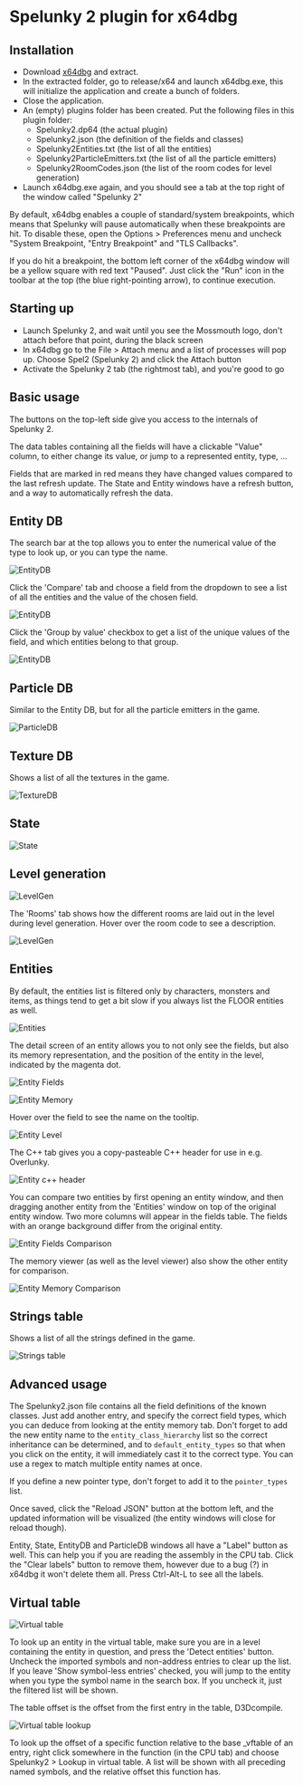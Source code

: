 # Spelunky 2 plugin for x64dbg

## Installation

- Download [x64dbg](https://github.com/x64dbg/x64dbg/releases) and extract.
- In the extracted folder, go to release/x64 and launch x64dbg.exe, this will initialize the application and create a bunch of folders.
- Close the application.
- An (empty) plugins folder has been created. Put the following files in this plugin folder:
  - Spelunky2.dp64 (the actual plugin)
  - Spelunky2.json (the definition of the fields and classes)
  - Spelunky2Entities.txt (the list of all the entities)
  - Spelunky2ParticleEmitters.txt (the list of all the particle emitters)
  - Spelunky2RoomCodes.json (the list of the room codes for level generation)
- Launch x64dbg.exe again, and you should see a tab at the top right of the window called "Spelunky 2"

By default, x64dbg enables a couple of standard/system breakpoints, which means that Spelunky will pause automatically when these breakpoints are hit. To disable these, open the Options > Preferences menu and uncheck "System Breakpoint, "Entry Breakpoint" and "TLS Callbacks".

If you do hit a breakpoint, the bottom left corner of the x64dbg window will be a yellow square with red text "Paused". Just click the "Run" icon in the toolbar at the top (the blue right-pointing arrow), to continue execution.

## Starting up

- Launch Spelunky 2, and wait until you see the Mossmouth logo, don't attach before that point, during the black screen
- In x64dbg go to the File > Attach menu and a list of processes will pop up. Choose Spel2 (Spelunky 2) and click the Attach button
- Activate the Spelunky 2 tab (the rightmost tab), and you're good to go

## Basic usage

The buttons on the top-left side give you access to the internals of Spelunky 2.

The data tables containing all the fields will have a clickable "Value" column, to either change its value, or jump to a represented entity, type, ...

Fields that are marked in red means they have changed values compared to the last refresh update.
The State and Entity windows have a refresh button, and a way to automatically refresh the data.

## Entity DB

The search bar at the top allows you to enter the numerical value of the type to look up, or you can type the name.

![EntityDB](/resources/docs_entitydb.png)

Click the 'Compare' tab and choose a field from the dropdown to see a list of all the entities and the value of the chosen field.

![EntityDB](/resources/docs_entitydb_compare.png)

Click the 'Group by value' checkbox to get a list of the unique values of the field, and which entities belong to that group.

![EntityDB](/resources/docs_entitydb_compare_grouped.png)

## Particle DB

Similar to the Entity DB, but for all the particle emitters in the game.

![ParticleDB](/resources/docs_particledb.png)

## Texture DB

Shows a list of all the textures in the game.

![TextureDB](/resources/docs_texturedb.png)

## State

![State](/resources/docs_state.png)

## Level generation

![LevelGen](/resources/docs_levelgen.png)

The 'Rooms' tab shows how the different rooms are laid out in the level during level generation. Hover over the room code to see a description.

![LevelGen](/resources/docs_levelgen_rooms.png)

## Entities

By default, the entities list is filtered only by characters, monsters and items, as things tend to get a bit slow if you always list the FLOOR entities as well.

![Entities](/resources/docs_entities.png)

The detail screen of an entity allows you to not only see the fields, but also its memory representation, and the position of the entity in the level, indicated by the magenta dot.

![Entity Fields](/resources/docs_entity_fields.png)

![Entity Memory](/resources/docs_entity_memory.png)

Hover over the field to see the name on the tooltip.

![Entity Level](/resources/docs_entity_level.png)

The C++ tab gives you a copy-pasteable C++ header for use in e.g. Overlunky.

![Entity c++ header](/resources/docs_entity_cpp.png)


You can compare two entities by first opening an entity window, and then dragging another entity from the 'Entities' window on top of the original entity window. Two more columns will appear in the fields table. The fields with an orange background differ from the original entity.

![Entity Fields Comparison](/resources/docs_entity_compare_fields.png)

The memory viewer (as well as the level viewer) also show the other entity for comparison.

![Entity Memory Comparison](/resources/docs_entity_compare_memory.png)

## Strings table

Shows a list of all the strings defined in the game.

![Strings table](/resources/docs_stringstable.png)


## Advanced usage

The Spelunky2.json file contains all the field definitions of the known classes. Just add another entry, and specify the correct field types, which you can deduce from looking at the entity memory tab. Don't forget to add the new entity name to the `entity_class_hierarchy` list so the correct inheritance can be determined, and to `default_entity_types` so that when you click on the entity, it will immediately cast it to the correct type. You can use a regex to match multiple entity names at once.

If you define a new pointer type, don't forget to add it to the `pointer_types` list.

Once saved, click the "Reload JSON" button at the bottom left, and the updated information will be visualized (the entity windows will close for reload though).

Entity, State, EntityDB and ParticleDB windows all have a "Label" button as well. This can help you if you are reading the assembly in the CPU tab. Click the "Clear labels" button to remove them, however due to a bug (?) in x64dbg it won't delete them all. Press Ctrl-Alt-L to see all the labels.

## Virtual table

![Virtual table](/resources/docs_virtual_table.png)

To look up an entity in the virtual table, make sure you are in a level containing the entity in question, and press the 'Detect entities' button. Uncheck the imported symbols and non-address entries to clear up the list. If you leave 'Show symbol-less entries' checked, you will jump to the entity when you type the symbol name in the search box. If you uncheck it, just the filtered list will be shown.

The table offset is the offset from the first entry in the table, D3Dcompile.

![Virtual table lookup](/resources/docs_virtual_table_lookup.png)

To look up the offset of a specific function relative to the base _vftable of an entry, right click somewhere in the function (in the CPU tab) and choose Spelunky2 > Lookup in virtual table. A list will be shown with all preceding named symbols, and the relative offset this function has.
